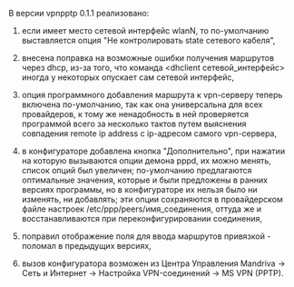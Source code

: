 В версии vpnpptp 0.1.1 реализовано:

1) если имеет место сетевой интерфейс wlanN, то по-умолчанию выставляется опция "Не контролировать state сетевого кабеля",

2) внесена поправка на возможные ошибки получения маршрутов через dhcp, из-за того, что команда <dhclient сетевой\_интерфейс> иногда у некоторых опускает сам сетевой интерфейс,

3) опция программного добавления маршрута к vpn-серверу теперь включена по-умолчанию, так как она универсальна для всех провайдеров, к тому же ненадобность в ней проверяется программой всего за несколько тактов путем выяснения совпадения remote ip address с ip-адресом самого vpn-сервера,

4) в конфигураторе добавлена кнопка "Дополнительно", при нажатии на которую вызываются опции демона pppd, их можно менять, список опций был увеличен; по-умолчанию предлагаются оптимальные значения, которые и были предложены в ранних версиях программы, но в конфигураторе их нельзя было ни изменять, ни добавлять; эти опции сохраняются в провайдерском файле настроек /etc/ppp/peers/имя\_соединения, оттуда же и восстанавливаются при переконфигурировании соединения,

5) поправил отображение поля для ввода маршрутов привязкой - поломал в предыдущих версиях,

6) вызов конфигуратора возможен из Центра Управления Mandriva -> Сеть и Интернет -> Настройка VPN-соединений -> MS VPN (PPTP).